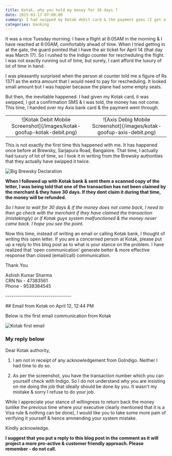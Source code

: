 ```yaml
---
title: Kotak, why you hold my money for 30 days ?
date: 2015-03-17 07:00:00
summary: I had swipped my Kotak debit card & the payment goes (I get a SMS) but the mechant crib that they did not get the money making them swipe my card again. It has happened twice with me, so I am assuming it is something to do with kotak backend & not the POS machine manufacturer.
categories: banking
---
```


It was a nice Tuesday morning. I have a flight at 8:05AM in the morning & I have reached at 6:00AM, comfortably ahead of time. When I tried getting in at the gate, the guard pointed that I have the air ticket for April 14 (that day was March 17). So I rushed to the Indigo counter for rescheduling the flight. I was not exactly running out of time, but surely, I cant afford the luxury of lot of time in hand. 

I was pleasantly surprised when the person at counter told me a figure of Rs 1371 as the extra amount that I would need to pay for rescheduling. It looked small amount but I was happier because the plane had some empty seats. 

But then, the inevitable happened. I had given my Kotak card, it was swipped, I got a confirmation SMS & I was told, the money has not come. This time, I handed over my Axis bank card & the payment went through. 
<table style="text-align:center">
	<tr>
		<td>
![Kotak Debit Mobile Screenshot](/images/kotak-goofup-kotak-debit.png)
		</td>
		<td>
![Axis Debig Mobile Screenshot](/images/kotak-goofup-axis-debit.png)
		</td>
	</tr>
</table>


This is not exactly the first time this happened with me. It has happened once before at Brewsky, Sarjapura Road, Bangalore. That time, I actually had luxury of lot of time, so I took it in writing from the Brewsky authorities that they actually have swipped it twice. 

![Big Brewsky Declaration](/images/kotak-goofup-big-brewsky-declaration.jpg)

**When I followed up with Kotak bank & sent them a scanned copy of the letter, I was being told that one of the transaction has not been claimed by the merchant & they have 30 days. If they dont claim it during that time, the money will be refunded.**

*So I have to wait for 30 days & if the money does not come back, I need to then go check with the merchant if they have claimed the transaction (mistakingly) or if Kotak guys system malfunctioned & the money never came back. I hope you see the point.* 

Now this time, instead of writing an email or calling Kotak bank, I thought of writing this open letter. If you are a concerned person at Kotak, please put up a reply to this blog post as to what is your stance on the problem. I have realized that 'open communication' generate better & more effective response than closed (email/call) communication. 

Thank You

Ashish Kumar Sharma
<br/>CRN No - 47383561
<br/>Phone - 9538384545


<p id="update-1">--------------------------------</p>
## Email from Kotak on April 12, 12:44 PM

Below is the first email communication from Kotak

![Kotak first email](/images/kotak-goofup-first-email.png)

### My reply below

Dear Kotak authority,

1. I am not in receipt of any acknowledgement from GoIndigo. Neither I had time to do so.

2. As per the screenshot, you have the transaction number which you can yourself check with Indigo. So I do not understand why you are insisting on me doing the job that ideally should be done by you. It wasn't my mistake & sorry I refuse to do your job. 

While I appreciate your stance of willingness to return back the money (unlike the previous time where your executive clearly mentioned that it is a Visa rule & nothing can be done),  I would like you to take some more pain of verifying it yourself & hence ammending your system mistake. 

Kindly acknowledge. 

**I suggest that you put a reply to this blog post in the comment as it will project a more pro-active & customer friendly approach. Please remember - do not call.**
